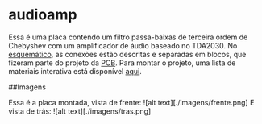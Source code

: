 # audioamp

Essa é uma placa contendo um filtro passa-baixas de terceira ordem de Chebyshev com um amplificador de áudio baseado no TDA2030. No [esquemático](./Esquematico.pdf), as conexões estão descritas e separadas em blocos, que fizeram parte do projeto da [PCB](./PCB.pdf). Para montar o projeto, uma lista de materiais interativa está disponível [aqui](https://cardosorapha.github.io/audioamp/).

##Imagens

Essa é a placa montada, vista de frente:
![alt text][./imagens/frente.png]
E vista de trás:
![alt text][./imagens/tras.png]
